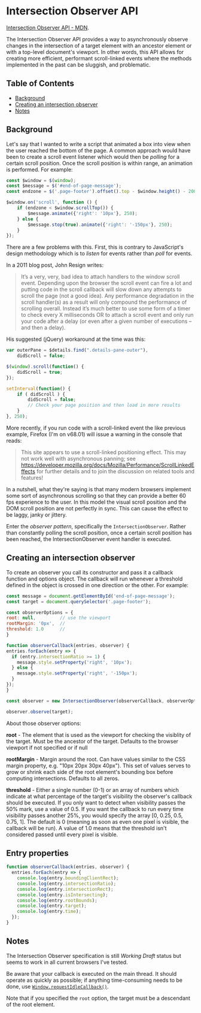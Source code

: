 # Intersection Observer API

[Intersection Observer API - MDN](https://developer.mozilla.org/en-US/docs/Web/API/Intersection_Observer_API).

The Intersection Observer API provides a way to asynchronously observe changes in the intersection of a target element with an ancestor element or with a top-level document's viewport. In other words, this API allows for creating more efficient, performant scroll-linked events where the methods implemented in the past can be sluggish, and problematic.

## Table of Contents

<!-- toc -->

- [Background](#background)
- [Creating an intersection observer](#creating-an-intersection-observer)
- [Notes](#notes)

<!-- tocstop -->

## Background

Let's say that I wanted to write a script that animated a box into view when the user reached the bottom of the page. A common approach would have been to create a scroll event listener which would then be *polling* for a certain scroll position. Once the scroll position is within range, an animation is performed. For example:

```javascript
const $window = $(window);
const $message = $('#end-of-page-message');
const endzone = $('.page-footer').offset().top - $window.height() - 200;

$window.on('scroll', function () {
    if (endzone < $window.scrollTop()) {
        $message.animate({'right': '10px'}, 250);
    } else {
        $message.stop(true).animate({'right': '-150px'}, 250);
    }
});
```

There are a few problems with this. First, this is contrary to JavaScript's design methodology which is to *listen* for events rather than *poll* for events.

In a 2011 blog post, John Resign writes:

> It’s a very, very, bad idea to attach handlers to the window scroll event. Depending upon the browser the scroll event can fire a lot and putting code in the scroll callback will slow down any attempts to scroll the page (not a good idea). Any performance degradation in the scroll handler(s) as a result will only compound the performance of scrolling overall. Instead it’s much better to use some form of a timer to check every X milliseconds OR to attach a scroll event and only run your code after a delay (or even after a given number of executions – and then a delay).

His suggested (jQuery) workaround at the time was this:

```javascript
var outerPane = $details.find(".details-pane-outer"),
    didScroll = false;

$(window).scroll(function() {
    didScroll = true;
});

setInterval(function() {
    if ( didScroll ) {
        didScroll = false;
        // Check your page position and then load in more results
    }
}, 250);
```

More recently, if you run code with a scroll-linked event the like previous example, Firefox (I'm on v68.01) will issue a warning in the console that reads:

> This site appears to use a scroll-linked positioning effect. This may not work well with asynchronous panning; see https://developer.mozilla.org/docs/Mozilla/Performance/ScrollLinkedEffects for further details and to join the discussion on related tools and features!

In a nutshell, what they're saying is that many modern browsers implement some sort of asynchronous scrolling so that they can provide a better 60 fps experience to the user. In this model the visual scroll position and the DOM scroll position are not perfectly in sync. This can cause the effect to be laggy, janky or jittery.

Enter the *observer pattern*, specifically the `IntersectionObserver`. Rather than constantly polling the scroll position, once a certain scroll position has been reached, the IntersectionObserver event handler is executed.


## Creating an intersection observer

To create an observer you call its constructor and pass it a callback function and options object. The callback will run whenever a threshold defined in the object is crossed in one direction or the other. For example:

```javascript
const message = document.getElementById('end-of-page-message');
const target = document.querySelector('.page-footer');

const observerOptions = {
root: null,         // use the viewport
rootMargin: '0px',  //
threshold: 1.0      //
}

function observerCallback(entries, observer) {
entries.forEach(entry => {
  if (entry.intersectionRatio >= 1) {
    message.style.setProperty('right', '10px');
  } else {
    message.style.setProperty('right', '-150px');
  }
});
}

const observer = new IntersectionObserver(observerCallback, observerOptions);

observer.observe(target);
```
About those observer options:

**root** - The element that is used as the viewport for checking the visiblity of the target. Must be the ancestor of the target. Defaults to the browser viewport if not specified or if null

**rootMargin** - Margin around the root. Can have values similar to the CSS margin property, e.g. "10px 20px 30px 40px"). This set of values serves to grow or shrink each side of the root element's bounding box before computing intersections. Defaults to all zeros.

**threshold** - Either a single number (0-1) or an array of numbers which indicate at what percentage of the target's visibility the observer's callback should be executed. If you only want to detect when visibility passes the 50% mark, use a value of 0.5. If you want the callback to run every time visibility passes another 25%, you would specify the array [0, 0.25, 0.5, 0.75, 1]. The default is 0 (meaning as soon as even one pixel is visible, the callback will be run). A value of 1.0 means that the threshold isn't considered passed until every pixel is visible.

## Entry properties

```javascript
function observerCallback(entries, observer) {
  entries.forEach(entry => {
    console.log(entry.boundingClientRect);
    console.log(entry.intersectionRatio);
    console.log(entry.intersectionRect);
    console.log(entry.isIntersecting);
    console.log(entry.rootBounds);
    console.log(entry.target);
    console.log(entry.time);
  });
}
```


## Notes

The Intersection Observer specification is still *Working Draft* status but seems to work in all current browsers I've tested.

Be aware that your callback is executed on the main thread. It should operate as quickly as possible; if anything time-consuming needs to be done, use [`Window.requestIdleCallback()`](https://developer.mozilla.org/en-US/docs/Web/API/Window/requestIdleCallback).

Note that if you specified the `root` option, the target must be a descendant of the root element.
